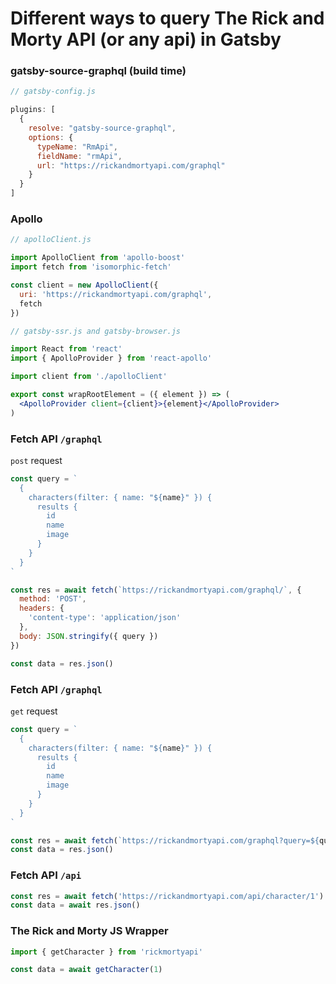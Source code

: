 # Different ways to query The Rick and Morty API (or any api) in Gatsby

### gatsby-source-graphql (build time)

```js
// gatsby-config.js

plugins: [
  {
    resolve: "gatsby-source-graphql",
    options: {
      typeName: "RmApi",
      fieldName: "rmApi",
      url: "https://rickandmortyapi.com/graphql"
    }
  }
]
```

### Apollo

```js
// apolloClient.js

import ApolloClient from 'apollo-boost'
import fetch from 'isomorphic-fetch'

const client = new ApolloClient({
  uri: 'https://rickandmortyapi.com/graphql',
  fetch
})
```

```jsx
// gatsby-ssr.js and gatsby-browser.js

import React from 'react'
import { ApolloProvider } from 'react-apollo'

import client from './apolloClient'

export const wrapRootElement = ({ element }) => (
  <ApolloProvider client={client}>{element}</ApolloProvider>
)
```

### Fetch API `/graphql`
`post` request

```js
const query = `
  {
    characters(filter: { name: "${name}" }) {
      results {
        id
        name
        image
      }
    }
  }
`

const res = await fetch(`https://rickandmortyapi.com/graphql/`, {
  method: 'POST',
  headers: {
    'content-type': 'application/json'
  },
  body: JSON.stringify({ query })
})

const data = res.json()
```

### Fetch API `/graphql`
`get` request

```js
const query = `
  {
    characters(filter: { name: "${name}" }) {
      results {
        id
        name
        image
      }
    }
  }
`

const res = await fetch(`https://rickandmortyapi.com/graphql?query=${query}`)
const data = res.json()

```
### Fetch API `/api`

```js
const res = await fetch('https://rickandmortyapi.com/api/character/1')
const data = await res.json()
```

### The Rick and Morty JS Wrapper

```js
import { getCharacter } from 'rickmortyapi'

const data = await getCharacter(1)
```
